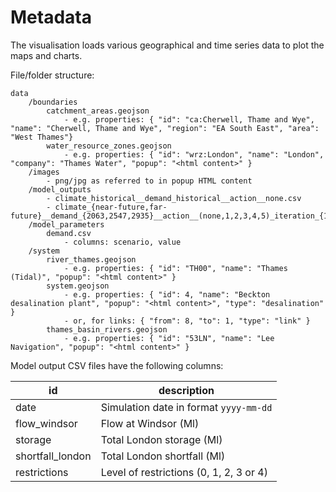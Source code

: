 # Metadata

The visualisation loads various geographical and time series data to plot the maps and charts.

File/folder structure:

```
data
    /boundaries
        catchment_areas.geojson
            - e.g. properties: { "id": "ca:Cherwell, Thame and Wye", "name": "Cherwell, Thame and Wye", "region": "EA South East", "area": "West Thames"}
        water_resource_zones.geojson
            - e.g. properties: { "id": "wrz:London", "name": "London", "company": "Thames Water", "popup": "<html content>" }
    /images
        - png/jpg as referred to in popup HTML content
    /model_outputs
        - climate_historical__demand_historical__action__none.csv
        - climate_{near-future,far-future}__demand_{2063,2547,2935}__action__(none,1,2,3,4,5)_iteration_{1..100}.csv
    /model_parameters
        demand.csv
            - columns: scenario, value
    /system
        river_thames.geojson
            - e.g. properties: { "id": "TH00", "name": "Thames (Tidal)", "popup": "<html content>" }
        system.geojson
            - e.g. properties: { "id": 4, "name": "Beckton desalination plant", "popup": "<html content>", "type": "desalination" }
            - or, for links: { "from": 8, "to": 1, "type": "link" }
        thames_basin_rivers.geojson
            - e.g. properties: { "id": "53LN", "name": "Lee Navigation", "popup": "<html content>" }
```

Model output CSV files have the following columns:

id               | description
-----------------|----------------------------------------
date             | Simulation date in format `yyyy-mm-dd`
flow_windsor     | Flow at Windsor (Ml)
storage          | Total London storage (Ml)
shortfall_london | Total London shortfall (Ml)
restrictions     | Level of restrictions (0, 1, 2, 3 or 4)
